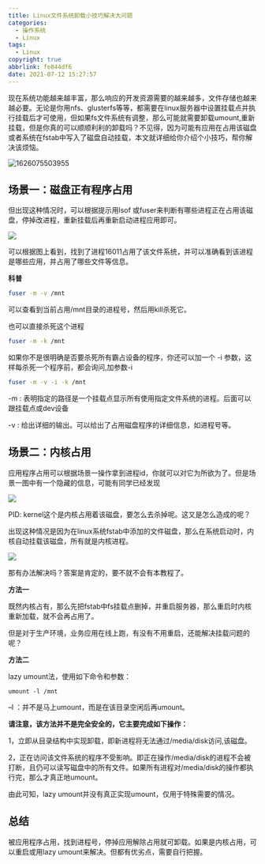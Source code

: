 ```yaml
---
title: Linux文件系统卸载小技巧解决大问题
categories:
  - 操作系统
  - Linux
tags:
  - Linux
copyright: true
abbrlink: fe844df6
date: 2021-07-12 15:27:57
---
```


现在系统功能越来越丰富，那么响应的开发资源需要的越来越多，文件存储也越来越必要。无论是你用nfs、glusterfs等等，都需要在linux服务器中设置挂载点并执行挂载后才可使用，但如果fs文件系统有调整，那么可能就需要卸载umount,重新挂载，但是你真的可以顺顺利利的卸载吗？不见得，因为可能有应用在占用该磁盘或者系统在fstab中写入了磁盘自动挂载，本文就详细给你介绍个小技巧，帮你解决该烦恼。

![1626075503955](1.png)

<!--more-->

## 场景一：磁盘正有程序占用

但出现这种情况时，可以根据提示用lsof 或fuser来判断有哪些进程正在占用该磁盘，停掉改进程，重新挂载后再重新启动进程应用即可。

![](2.png)

可以根据图上看到，找到了进程16011占用了该文件系统，并可以准确看到该进程是哪些应用，并占用了哪些文件等信息。

**科普**

```sh
fuser -m -v /mnt 
```

可以查看到当前占用/mnt目录的进程号，然后用kill杀死它。

也可以直接杀死这个进程

```sh
fuser -m -k /mnt 
```

如果你不是很明确是否要杀死所有霸占设备的程序，你还可以加一个 -i 参数，这样每杀死一个程序前，都会询问,加参数-i 

```sh
fuser -m -v -i -k /mnt
```

-m :  表明指定的路径是一个挂载点显示所有使用指定文件系统的进程。后面可以跟挂载点或dev设备

-v :    给出详细的输出。可以给出了占用磁盘程序的详细信息，如进程号等。

## 场景二：内核占用

应用程序占用可以根据场景一操作拿到进程id，你就可以对它为所欲为了。但是场景一图中有一个隐藏的信息，可能有同学已经发现

![](3.png)

PID:  kernel这个是内核占用着该磁盘，要怎么去杀掉呢。这又是怎么造成的呢？

出现这种情况是因为在linux系统fstab中添加的文件磁盘，那么在系统启动时，内核自动挂载该磁盘，所有就是内核进程。

![](4.png)

那有办法解决吗？答案是肯定的，要不就不会有本教程了。

**方法一**

既然内核占有，那么先把fstab中fs挂载点删掉，并重启服务器，那么重启时内核重新加载，就不会再占用了。

但是对于生产环境，业务应用在线上跑，有没有不用重启，还能解决挂载问题的呢？



**方法二**

lazy umount法，使用如下命令和参数：

```
umount -l /mnt
```

–l ：并不是马上umount，而是在该目录空闲后再umount。

**请注意，该方法并不是完全安全的，它主要完成如下操作：**

1，立即从目录结构中实现卸载，即新进程将无法通过/media/disk访问,该磁盘。

2，正在访问该文件系统的程序不受影响。即正在操作/media/disk的进程不会被打断，且仍可以读写磁盘中的所有文件。如果所有进程对/media/disk的操作都执行完，那么才真正地umount。

由此可知，lazy umount并没有真正实现umount，仅用于特殊需要的情况。



## 总结

被应用程序占用，找到进程号，停掉应用解除占用就可卸载。如果是内核占用，可以重启或用lazy  umount来解决。但都有优劣点，需要自行把握。